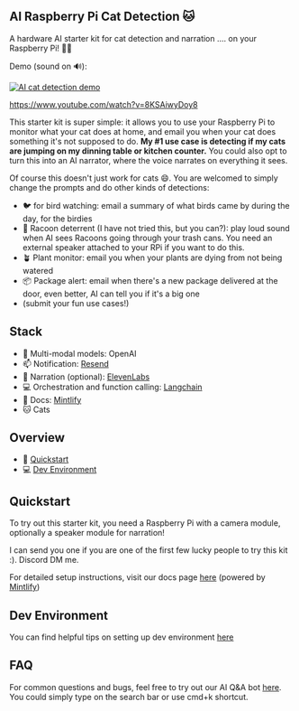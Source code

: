 ## AI Raspberry Pi Cat Detection 🐱

A hardware AI starter kit for cat detection and narration .... on your Raspberry Pi! 🥧🍓

Demo (sound on 🔊):

[![AI cat detection demo](http://img.youtube.com/vi/8KSAiwyDoy8/0.jpg)](http://www.youtube.com/watch?v=8KSAiwyDoy8 "AI Cat Detection & Narration")

https://www.youtube.com/watch?v=8KSAiwyDoy8


This starter kit is super simple: it allows you to use your Raspberry Pi to monitor what your cat does at home, and email you when your cat does something it's not supposed to do. **My #1 use case is detecting if my cats are jumping on my dinning table or kitchen counter.** You could also opt to turn this into an AI narrator, where the voice narrates on everything it sees.

Of course this doesn't just work for cats 😄. You are welcomed to simply change the prompts and do other kinds of detections:

- 🐦 for bird watching: email a summary of what birds came by during the day, for the birdies
- 🐻 Racoon deterrent (I have not tried this, but you can?): play loud sound when AI sees Racoons going through your trash cans. You need an external speaker attached to your RPi if you want to do this.
- 🪴 Plant monitor: email you when your plants are dying from not being watered
- 📦 Package alert: email when there's a new package delivered at the door, even better, AI can tell you if it's a big one
- (submit your fun use cases!)

## Stack

- 🧠 Multi-modal models: OpenAI
- 📫 Notification: [Resend](https://resend.com/)
- 📢 Narration (optional): [ElevenLabs](https://elevenlabs.io/)
- 💻 Orchestration and function calling: [Langchain](https://python.langchain.com/docs/get_started/introduction/)
- 📖 Docs: [Mintlify](https://ai-cat-detection.yoko.dev/introduction)
- 🐱 Cats

## Overview

- 🚀 [Quickstart](#quickstart)
- 💻 [Dev Environment](#dev-environment)

## Quickstart

To try out this starter kit, you need a Raspberry Pi with a camera module, optionally a speaker module for narration!

I can send you one if you are one of the first few lucky people to try this kit :). Discord DM me.

For detailed setup instructions, visit our docs page [here](https://ai-cat-detection.yoko.dev/) (powered by [Mintlify](https://mintlify.com/))

## Dev Environment

You can find helpful tips on setting up dev environment [here](https://ai-cat-detection.yoko.dev/dev-environment)

## FAQ

For common questions and bugs, feel free to try out our AI Q&A bot [here](https://ai-cat-detection.yoko.dev/introduction). You could simply type on the search bar or use cmd+k shortcut.
